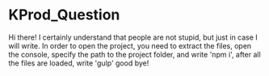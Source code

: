 # KProd_Question
Hi there!
I certainly understand that people are not stupid, but just in case I will write. 
In order to open the project, you need to extract the files, open the console, specify the path to the project folder, and write 'npm i', after all the files are loaded, write 'gulp'
good bye!
